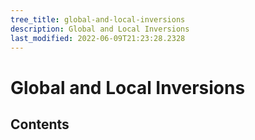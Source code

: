 ```yaml
---
tree_title: global-and-local-inversions
description: Global and Local Inversions
last_modified: 2022-06-09T21:23:28.2328
---
```


# Global and Local Inversions

## Contents
